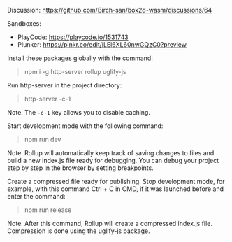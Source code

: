 Discussion: https://github.com/Birch-san/box2d-wasm/discussions/64

Sandboxes:

- PlayCode: https://playcode.io/1531743
- Plunker: https://plnkr.co/edit/iLEl6XL60nwGQzC0?preview

Install these packages globally with the command:

> npm i -g http-server rollup uglify-js

Run http-server in the project directory:

> http-server -c-1

Note. The `-c-1` key allows you to disable caching.

Start development mode with the following command:

> npm run dev

Note. Rollup will automatically keep track of saving changes to files and build a new index.js file ready for debugging. You can debug your project step by step in the browser by setting breakpoints.

Create a compressed file ready for publishing. Stop development mode, for example, with this command Ctrl + C in CMD, if it was launched before and enter the command:

> npm run release

Note. After this command, Rollup will create a compressed index.js file. Compression is done using the uglify-js package.
